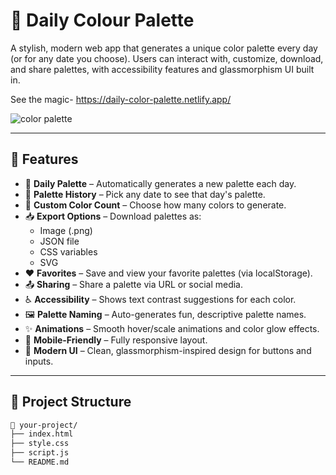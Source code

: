 # 🎨 Daily Colour Palette

A stylish, modern web app that generates a unique color palette every day (or for any date you choose). Users can interact with, customize, download, and share palettes, with accessibility features and glassmorphism UI built in.

See the magic- https://daily-color-palette.netlify.app/

![color palette](https://github.com/user-attachments/assets/a1807698-123d-438a-b4ac-df4cd1e4a293)


---

## 🚀 Features

- 🔁 **Daily Palette** – Automatically generates a new palette each day.
- 📅 **Palette History** – Pick any date to see that day's palette.
- 🔢 **Custom Color Count** – Choose how many colors to generate.
- 📥 **Export Options** – Download palettes as:
  - Image (.png)
  - JSON file
  - CSS variables
  - SVG
- ❤️ **Favorites** – Save and view your favorite palettes (via localStorage).
- 📤 **Sharing** – Share a palette via URL or social media.
- ♿ **Accessibility** – Shows text contrast suggestions for each color.
- 🖼️ **Palette Naming** – Auto-generates fun, descriptive palette names.
- ✨ **Animations** – Smooth hover/scale animations and color glow effects.
- 📱 **Mobile-Friendly** – Fully responsive layout.
- 🧊 **Modern UI** – Clean, glassmorphism-inspired design for buttons and inputs.

---

## 📂 Project Structure

```bash
📁 your-project/
├── index.html
├── style.css
├── script.js
└── README.md
